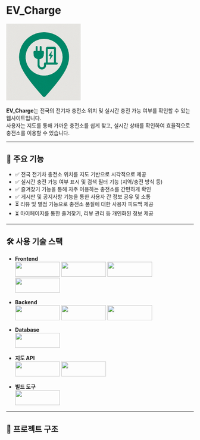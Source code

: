 # EV_Charge 
<img src="EV_Charge/src/main/resources/static/image/EV_Charge.png" alt="EV Charge 로고" width="200"/>

**EV_Charge**는 전국의 전기차 충전소 위치 및 실시간 충전 가능 여부를 확인할 수 있는 웹사이트입니다.  
사용자는 지도를 통해 가까운 충전소를 쉽게 찾고, 실시간 상태를 확인하여 효율적으로 충전소를 이용할 수 있습니다.

---

## 🌟 주요 기능

- ✅ 전국 전기차 충전소 위치를 지도 기반으로 시각적으로 제공  
- ✅ 실시간 충전 가능 여부 표시 및 검색 필터 기능 (지역/충전 방식 등)
- ✅ 즐겨찾기 기능을 통해 자주 이용하는 충전소를 간편하게 확인  
- ✅ 게시판 및 공지사항 기능을 통한 사용자 간 정보 공유 및 소통
- ⏳ 리뷰 및 별점 기능으로 충전소 품질에 대한 사용자 피드백 제공   
- ⏳ 마이페이지를 통한 즐겨찾기, 리뷰 관리 등 개인화된 정보 제공


---

## 🛠 사용 기술 스택

- **Frontend** <br>
  <img src="https://img.shields.io/badge/HTML5-E34F26?style=flat&logo=html5&logoColor=white" width="120" height="40" /> <img src="https://img.shields.io/badge/CSS3-1572B6?style=flat&logo=css3&logoColor=white" width="120" height="40" /> <img src="https://img.shields.io/badge/JavaScript-F7DF1E?style=flat&logo=javascript&logoColor=black" width="120" height="40" /> <img src="https://img.shields.io/badge/jQuery-0769AD?style=flat&logo=jquery&logoColor=white" width="120" height="40" />

- **Backend**<br>
  <img src="https://img.shields.io/badge/Java-17-007396?style=flat&logo=java&logoColor=white" width="120" height="40" /> <img src="https://img.shields.io/badge/Spring-6DB33F?style=flat&logo=spring&logoColor=white" width="120" height="40" /> <img src="https://img.shields.io/badge/AJAX-0054A6?style=flat&logo=code&logoColor=white" width="120" height="40" />

- **Database** <br>
  <img src="https://img.shields.io/badge/MySQL-005C84?style=flat&logo=mysql&logoColor=white" width="120" height="40" />

- **지도 API** <br>
  <img src="https://img.shields.io/badge/Kakao%20Map-FFCD00?style=flat&logo=kakaotalk&logoColor=black" width="120" height="40" /> <img src="https://img.shields.io/badge/Public%20Data%20API-0064FF?style=flat&logo=data&logoColor=white" width="120" height="40" />

- **빌드 도구** <br>
  <img src="https://img.shields.io/badge/Gradle-02303A?style=flat&logo=gradle&logoColor=white" width="120" height="40" />


---

## 📁 프로젝트 구조
